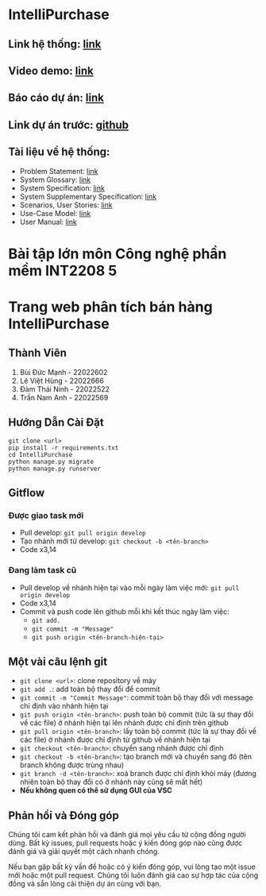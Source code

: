 # IntelliPurchase
## Link hệ thống: [link](http://13.238.195.79:8000/)
## Video demo: [link](https://youtu.be/hp9F7mq3mOY)
## Báo cáo dự án: [link](https://drive.google.com/file/d/13Scgm074sxAc-07qlGBZbowCUptDDoVV/view?usp=sharing)
## Link dự án trước: [github](https://github.com/baitaploncnpm66/Mobile-e-commerce-review-sentiment-classification)
## Tài liệu về hệ thống:
- Problem Statement: [link](https://drive.google.com/file/d/1ANg4OiaLZVKevgtWIH8ulUIlT_YkzGTN/view?usp=sharing)
- System Glossary: [link](https://drive.google.com/file/d/1TdKHSnemjcRdbc1TrBWnTGDE07S0a6Eo/view?usp=sharing)
- System Specification: [link](https://drive.google.com/file/d/1SZTrhboc5_JfEPXKk0prJZfrG4PyNpD-/view?usp=sharing)
- System Supplementary Specification: [link](https://drive.google.com/file/d/1MR4xCp6HM5yZ6Mi2-einHPb6JLzmWBHk/view?usp=sharing)
- Scenarios, User Stories: [link](https://drive.google.com/file/d/1PZBCHRUaYcgjQMt4uYXhEdk-9FnAKTqa/view?usp=sharing)
- Use-Case Model: [link](https://drive.google.com/file/d/13dpZ632XSWyJG-32SKF2spc7khcHVHBa/view?usp=sharing)
- User Manual: [link](https://drive.google.com/file/d/1u1teAh1m9lAwESrdosInRwbtKSja4uQ3/view?usp=sharing)

# Bài tập lớn môn Công nghệ phần mềm INT2208 5
# Trang web phân tích bán hàng IntelliPurchase

## Thành Viên

1. Bùi Đức Mạnh - 22022602
2. Lê Việt Hùng - 22022666
3. Đàm Thái Ninh - 22022522
4. Trần Nam Anh - 22022569

## Hướng Dẫn Cài Đặt
```
git clone <url>
pip install -r requirements.txt
cd IntelliPurchase
python manage.py migrate
python manage.py runserver
```

## Gitflow
### Được giao task mới
- Pull develop: `git pull origin develop`
- Tạo nhánh mới từ develop: `git checkout -b <tên-branch>`
- Code x3,14
### Đang làm task cũ
- Pull develop về nhánh hiện tại vào mỗi ngày làm việc mới: `git pull origin develop`
- Code x3,14
- Commit và push code lên github mỗi khi kết thúc ngày làm việc:
  - `git add.`
  - `git commit -m "Message"`
  - `git push origin <tên-branch-hiện-tại>`

## Một vài câu lệnh git
- `git clone <url>`: clone repository về máy
- `git add .`: add toàn bộ thay đổi để commit
- `git commit -m "Commit Message"`: commit toàn bộ thay đổi với message chỉ định vào nhánh hiện tại
- `git push origin <tên-branch>`: push toàn bộ commit (tức là sự thay đổi về các file) ở nhánh hiện tại lên nhánh được chỉ định trên github
- `git pull origin <tên-branch>`: lấy toàn bộ commit (tức là sự thay đổi về các file) ở nhánh được chỉ định từ github về nhánh hiện tại
- `git checkout <tên-branch>`: chuyển sang nhánh được chỉ định
- `git checkout -b <tên-branch>`: tạo branch mới và chuyển sang đó (tên branch không được trùng nhau)
- `git branch -d <tên-branch>`: xoá branch được chỉ định khỏi máy (đương nhiên toàn bộ thay đổi có ở nhánh này cũng sẽ mất hết)
- **Nếu không quen có thể sử dụng GUI của VSC**

## Phản hồi và Đóng góp

Chúng tôi cam kết phản hồi và đánh giá mọi yêu cầu từ cộng đồng người dùng. Bất kỳ issues, pull requests hoặc ý kiến đóng góp nào cũng được đánh giá và giải quyết một cách nhanh chóng.

Nếu bạn gặp bất kỳ vấn đề hoặc có ý kiến đóng góp, vui lòng tạo một issue mới hoặc một pull request. Chúng tôi luôn đánh giá cao sự hợp tác của cộng đồng và sẵn lòng cải thiện dự án cùng với bạn.
